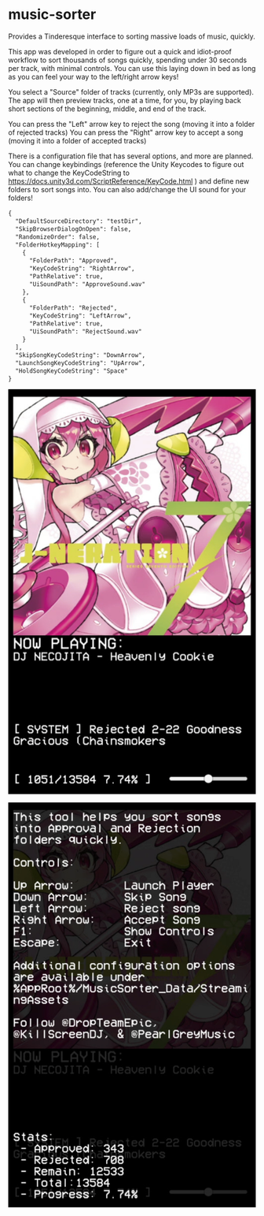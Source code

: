 # music-sorter
Provides a Tinderesque interface to sorting massive loads of music, quickly.

This app was developed in order to figure out a quick and idiot-proof workflow to sort thousands of songs quickly, spending under 30 seconds per track, with minimal controls. You can use this laying down in bed as long as you can feel your way to the left/right arrow keys!

You select a "Source" folder of tracks (currently, only MP3s are supported).
The app will then preview tracks, one at a time, for you, by playing back short sections of the beginning, middle, and end of the track.

You can press the "Left" arrow key to reject the song (moving it into a folder of rejected tracks)
You can press the "Right" arrow key to accept a song (moving it into a folder of accepted tracks)

There is a configuration file that has several options, and more are planned. You can change keybindings (reference the Unity Keycodes to figure out what to change the KeyCodeString to https://docs.unity3d.com/ScriptReference/KeyCode.html ) and define new folders to sort songs into. You can also add/change the UI sound for your folders!

```
{
  "DefaultSourceDirectory": "testDir",
  "SkipBrowserDialogOnOpen": false,
  "RandomizeOrder": false,
  "FolderHotkeyMapping": [
    {
      "FolderPath": "Approved",
      "KeyCodeString": "RightArrow",
      "PathRelative": true,
      "UiSoundPath": "ApproveSound.wav"
    },
    {
      "FolderPath": "Rejected",
      "KeyCodeString": "LeftArrow",
      "PathRelative": true,
      "UiSoundPath": "RejectSound.wav"
    }
  ],
  "SkipSongKeyCodeString": "DownArrow",
  "LaunchSongKeyCodeString": "UpArrow",
  "HoldSongKeyCodeString": "Space"
}
```



![alt text](https://github.com/ricobalakit/music-sorter/blob/master/graphic1.png?raw=true)

![alt text](https://github.com/ricobalakit/music-sorter/blob/master/graphic2.png?raw=true)
